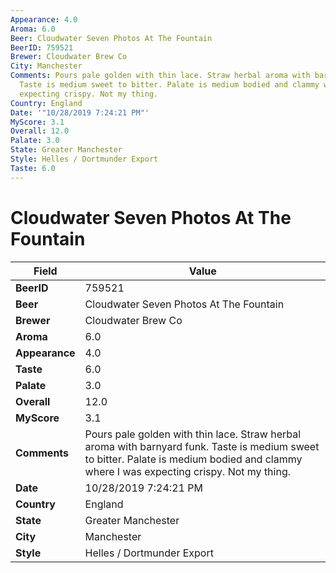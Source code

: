 ```yaml
---
Appearance: 4.0
Aroma: 6.0
Beer: Cloudwater Seven Photos At The Fountain
BeerID: 759521
Brewer: Cloudwater Brew Co
City: Manchester
Comments: Pours pale golden with thin lace. Straw herbal aroma with barnyard funk.
  Taste is medium sweet to bitter. Palate is medium bodied and clammy where I was
  expecting crispy. Not my thing.
Country: England
Date: '"10/28/2019 7:24:21 PM"'
MyScore: 3.1
Overall: 12.0
Palate: 3.0
State: Greater Manchester
Style: Helles / Dortmunder Export
Taste: 6.0
---
```


# Cloudwater Seven Photos At The Fountain

| Field         | Value |
|---------------|-------|
| **BeerID** | 759521 |
| **Beer** | Cloudwater Seven Photos At The Fountain |
| **Brewer** | Cloudwater Brew Co |
| **Aroma** | 6.0 |
| **Appearance** | 4.0 |
| **Taste** | 6.0 |
| **Palate** | 3.0 |
| **Overall** | 12.0 |
| **MyScore** | 3.1 |
| **Comments** | Pours pale golden with thin lace. Straw herbal aroma with barnyard funk. Taste is medium sweet to bitter. Palate is medium bodied and clammy where I was expecting crispy. Not my thing. |
| **Date** | 10/28/2019 7:24:21 PM |
| **Country** | England |
| **State** | Greater Manchester |
| **City** | Manchester |
| **Style** | Helles / Dortmunder Export |
